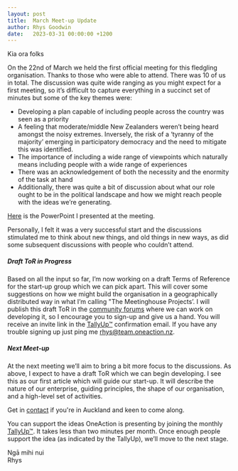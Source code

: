 ```yaml
---
layout: post
title:  March Meet-up Update
author: Rhys Goodwin
date:   2023-03-31 00:00:00 +1200
---
```

Kia ora folks

On the 22nd of March we held the first official meeting for this fledgling organisation. Thanks to those who were able to attend. There was 10 of us in total. The discussion was quite wide ranging as you might expect for a first meeting, so it’s difficult to capture everything in a succinct set of minutes but some of the key themes were:
* Developing a plan capable of including people across the country was seen as a priority
* A feeling that moderate/middle New Zealanders weren’t being heard amongst the noisy extremes. Inversely, the risk of a ‘tyranny of the majority’ emerging in participatory democracy and the need to mitigate this was identified.
* The importance of including a wide range of viewpoints which naturally means including people with a wide range of experiences
* There was an acknowledgement of both the necessity and the enormity of the task at hand
* Additionally, there was quite a bit of discussion about what our role ought to be in the political landscape and how we might reach people with the ideas we’re generating. 

[Here](/Downloads/Presentation-2023-03-22.pptx) is the PowerPoint I presented at the meeting.

Personally, I felt it was a very successful start and the discussions stimulated me to think about new things, and old things in new ways, as did some subsequent discussions with people who couldn’t attend. 

##### Draft ToR in Progress
Based on all the input so far, I’m now working on a draft Terms of Reference for the start-up group which we can pick apart. This will cover some suggestions on how we might build the organisation in a geographically distributed way in what I’m calling "The Meetinghouse Projects’. I will publish this draft ToR in the [community forums]({{site.data.urls.community}}) where we can work on developing it, so I encourage you to sign-up and give us a hand. You will receive an invite link in the [TallyUp™]({{site.data.urls.join}}) confirmation email. If you have any trouble signing up just ping me [rhys@team.oneaction.nz](mailto:rhys@team.oneaction.nz).

##### Next Meet-up
At the next meeting we’ll aim to bring a bit more focus to the discussions. As above, I expect to have a draft ToR which we can begin developing. I see this as our first article which will guide our start-up. It will describe the nature of our enterprise, guiding principles, the shape of our organisation, and a high-level set of activities.

Get in [contact]({{site.data.urls.contact}}) if you're in Auckland and keen to come along. 

You can support the ideas OneAction is presenting by joining the monthly [TallyUp™]({{site.data.urls.join}}). It takes less than two minutes per month. Once enough people support the idea (as indicated by the TallyUp), we’ll move to the next stage.

Ngā mihi nui   
Rhys